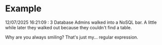 # Example

<!-- replace-with-date starts -->
12/07/2025 16:21:09 : 3 Database Admins walked into a NoSQL bar. A little while later they walked out because they couldn't find a table.
<!-- replace-with-date ends -->

<!-- replace-with-joke starts -->
Why are you always smiling? That's just my... regular expression.
<!-- replace-with-joke ends -->